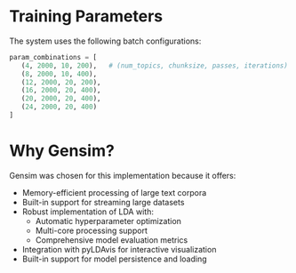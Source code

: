 # Training Parameters

The system uses the following batch configurations:

```python
param_combinations = [
   (4, 2000, 10, 200),   # (num_topics, chunksize, passes, iterations)
   (8, 2000, 10, 400),
   (12, 2000, 20, 200),
   (16, 2000, 20, 400),
   (20, 2000, 20, 400),
   (24, 2000, 20, 400)
]
```
# Why Gensim?

Gensim was chosen for this implementation because it offers:

* Memory-efficient processing of large text corpora
* Built-in support for streaming large datasets
* Robust implementation of LDA with:
  * Automatic hyperparameter optimization
  * Multi-core processing support
  * Comprehensive model evaluation metrics
* Integration with pyLDAvis for interactive visualization
* Built-in support for model persistence and loading

